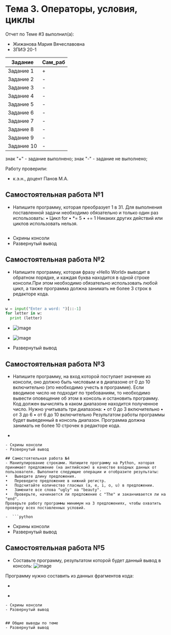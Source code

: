 # Тема 3. Операторы, условия, циклы
Отчет по Теме #3 выполнил(а):
- Жижанова Мария Вячеславовна
- ЗПИЭ 20-1

| Задание | Сам_раб |
| ------ |  ------ |
| Задание 1 | + | - |
| Задание 2 | - | - |
| Задание 3 | - | - |
| Задание 4 | - | - |
| Задание 5 | - | - |
| Задание 6 | - | - |
| Задание 7 | - | - |
| Задание 8 | - | - |
| Задание 9 | - | - |
| Задание 10 | - | - |

знак "+" - задание выполнено; знак "-" - задание не выполнено;

Работу проверили:
- к.э.н., доцент Панов М.А.


## Самостоятельная работа №1
- Напишите программу, которая преобразует 1 в 31.
Для выполнения поставленной задачи необходимо обязательно и только один раз использовать:
•	Цикл for
•	*= 5
•	+= 1
Никаких других действий или циклов использовать нельзя.

 ```python

```
- Скрины консоли
- Развернутый вывод
  
## Самостоятельная работа №2
- Напишите программу, которая фразу «Hello World» выводит в обратном порядке, и каждая буква находится в одной строке консоли.При этом необходимо обязательно использовать любой цикл, а также программа должна занимать не более 3 строк в редакторе кода.
- 
 ```python
w = input("Enter a word: ")[::-1]
for letter in w:
   print (letter)
```

- ![image](https://github.com/MariaZhizhanova/lab/assets/145640698/07eb2acf-3a38-47f4-863b-1c21e16491ec)
- ![image](https://github.com/MariaZhizhanova/lab/assets/145640698/65505a3c-29e6-45fb-a828-209426a028df)


- Развернутый вывод
  
## Самостоятельная работа №3
- Напишите программу, на вход которой поступает значение из консоли, оно должно быть числовым и в диапазоне от 0 до 10 включительно (это необходимо учесть в программе). Если вводимое число не подходит по требованиям, то необходимо вывести оповещение об этом в консоль и остановить программу. Код должен вычислять в каком диапазоне находится полученное число. Нужно учитывать три диапазона:
•	от 0 до 3 включительно
•	от 3 до 6
•	от 6 до 10 включительно
Результатом работы программы будет выведенный в консоль диапазон. Программа должна занимать не более 10 строчек в редакторе кода.

-  ```python

```
- Скрины консоли
- Развернутый вывод
  
## Самостоятельная работа №4
- Манипулирование строками. Напишите программу на Python, которая принимает предложение (на английском) в качестве входных данных от пользователя. Выполните следующие операции и отобразите результаты:
•	Выведите длину предложения.
•	Переведите предложение в нижний регистр.
•	Подсчитайте количество гласных (a, e, i, o, u) в предложении.
•	Замените все слова "ugly" на "beauty".
•	Проверьте, начинается ли предложение с "The" и заканчивается ли на "end".
Проверьте работу программы минимум на 3 предложениях, чтобы охватить проверку всех поставленных условий.

-  ```python

```
- Скрины консоли
- Развернутый вывод
  
## Самостоятельная работа №5
- Составьте программу, результатом которой будет данный вывод в консоль:
 ![image](https://github.com/MariaZhizhanova/lab/assets/145640698/c07ea06e-014a-466b-99c7-eb1fbf570a0c)

Программу нужно составить из данных фрагментов кода:

- 
-  ```python

```
- Скрины консоли
- Развернутый вывод
  

## Общие выводы по теме
- Развернутый вывод
